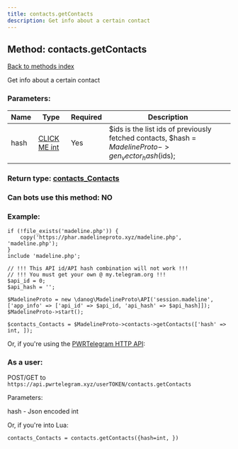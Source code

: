 ```yaml
---
title: contacts.getContacts
description: Get info about a certain contact
---
```

## Method: contacts.getContacts  
[Back to methods index](index.md)


Get info about a certain contact

### Parameters:

| Name     |    Type       | Required | Description |
|----------|---------------|----------|-------------|
|hash|[CLICK ME int](../types/int.md) | Yes|$ids is the list ids of previously fetched contacts, $hash = $MadelineProto->gen_vector_hash($ids);|


### Return type: [contacts\_Contacts](../types/contacts_Contacts.md)

### Can bots use this method: **NO**


### Example:


```
if (!file_exists('madeline.php')) {
    copy('https://phar.madelineproto.xyz/madeline.php', 'madeline.php');
}
include 'madeline.php';

// !!! This API id/API hash combination will not work !!!
// !!! You must get your own @ my.telegram.org !!!
$api_id = 0;
$api_hash = '';

$MadelineProto = new \danog\MadelineProto\API('session.madeline', ['app_info' => ['api_id' => $api_id, 'api_hash' => $api_hash]]);
$MadelineProto->start();

$contacts_Contacts = $MadelineProto->contacts->getContacts(['hash' => int, ]);
```

Or, if you're using the [PWRTelegram HTTP API](https://pwrtelegram.xyz):



### As a user:

POST/GET to `https://api.pwrtelegram.xyz/userTOKEN/contacts.getContacts`

Parameters:

hash - Json encoded int




Or, if you're into Lua:

```
contacts_Contacts = contacts.getContacts({hash=int, })
```

